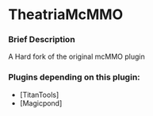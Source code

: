 # TheatriaMcMMO

### Brief Description
A Hard fork of the original mcMMO plugin

### Plugins depending on this plugin:
- [TitanTools]
- [Magicpond]